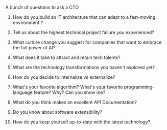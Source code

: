 A bunch of questoins to ask a CTO

1) How do you build an IT architecture that can adapt to a fast-moving environment ?

2) Tell us about the highest technical project failure you experienced?

3) What culture change you suggest for companies that want to embrace the full power of AI?

4) What does it take to attract and retain tech talents?

5) What are the technology transformations you haven't explored yet?

6) How do you decide to internalize vs externalize?

7) What's your favorite algorithm? What's your favorite programming-language feature? Why? Can you show me?

8) What do you think makes an excellent API Documentation?

9) Do you know about software extensibility?

10) How do you keep yourself up-to-date with the latest technology?